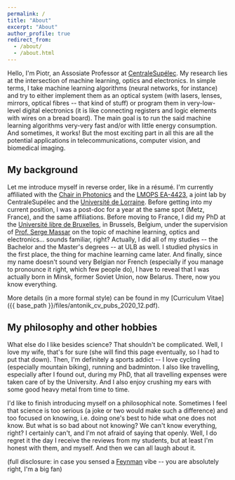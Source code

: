 ```yaml
---
permalink: /
title: "About"
excerpt: "About"
author_profile: true
redirect_from: 
  - /about/
  - /about.html
---
```


Hello, I'm Piotr, an Assosiate Professor at [CentraleSupélec](https://www.centralesupelec.fr).
My research lies at the intersection of machine learning, optics and electronics. 
In simple terms, I take machine learning algorithms (neural networks, for instance) and try to either implement them as an optical system (with lasers, lenses, mirrors, optical fibres -- that kind of stuff) or program them in very-low-level digital electronics (it is like connecting registers and logic elements with wires on a bread board).
The main goal is to run the said machine learning algorithms very-very fast and/or with little energy consumption. 
And sometimes, it works!
But the most exciting part in all this are all the potential applications in telecommunications, computer vision, and biomedical imaging. 
<!--So, yes -- you guessed it -- I love doing what I do!-->

My background
---

Let me introduce myself in reverse order, like in a résumé.
I'm currently affiliated with the [Chair in Photonics](http://www.chairphotonics.eu/) and the [LMOPS EA-4423](https://lmops.univ-lorraine.fr/), a joint lab by CentraleSupélec and the [Université de Lorraine](https://www.univ-lorraine.fr/).
Before getting into my current position, I was a post-doc for a year at the same spot (Metz, France), and the same affiliations.
Before moving to France, I did my PhD at the [Université libre de Bruxelles](https://www.ulb.be/), in Brussels, Belgium, under the supervision of [Prof. Serge Massar](http://liq.ulb.ac.be/index.php?option=com_content&view=article&id=11%3Aserge-massar&catid=1%3Amembres&Itemid=4) on the topic of machine learning, optics and electronics... sounds familiar, right?
Actually, I did all of my studies -- the Bachelor and the Master's degrees -- at ULB as well. I studied physics in the first place, the thing for machine learning came later.
And finally, since my name doesn't sound very Belgian nor French (especially if you manage to pronounce it right, which few people do), I have to reveal that I was actually born in Minsk, former Soviet Union, now Belarus. 
There, now you know everything.

More details (in a more formal style) can be found in my [Curriculum Vitae]({{ base_path }}/files/antonik_cv_pubs_2020_12.pdf).

My philosophy and other hobbies
---

What else do I like besides science? 
That shouldn't be complicated.
Well, I love my wife, that's for sure (she will find this page eventually, so I had to put that down).
Then, I'm definitely a sports addict -- I love cycling (especially mountain biking), running and badminton. 
I also like travelling, especially after I found out, during my PhD, that all travelling expenses were taken care of by the University. 
And I also enjoy crushing my ears with some good heavy metal from time to time.

I'd like to finish introducing myself on a philosophical note. 
Sometimes I feel that science is too serious (a joke or two would make such a difference) and too focused on knowing, i.e. doing one's best to hide what one does not know. But what is so bad about not knowing? We can't know everything, right? I certainly can't, and I'm not afraid of saying that openly. Well, I do regret it the day I receive the reviews from my students, but at least I'm honest with them, and myself. And then we can all laugh about it.

(full disclosure: in case you sensed a [Feynman](https://en.wikipedia.org/wiki/Richard_Feynman) vibe -- you are absolutely right, I'm a big fan)
